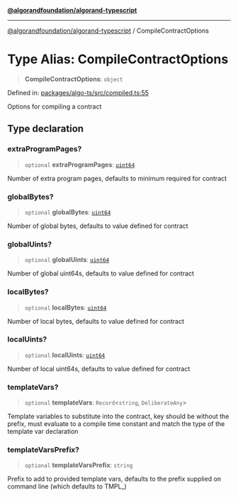 [**@algorandfoundation/algorand-typescript**](../README.md)

***

[@algorandfoundation/algorand-typescript](../README.md) / CompileContractOptions

# Type Alias: CompileContractOptions

> **CompileContractOptions**: `object`

Defined in: [packages/algo-ts/src/compiled.ts:55](https://github.com/algorandfoundation/puya-ts/blob/14c9827d80da81ff08b4923e997ba22be04aa0db/packages/algo-ts/src/compiled.ts#L55)

Options for compiling a contract

## Type declaration

### extraProgramPages?

> `optional` **extraProgramPages**: [`uint64`](uint64.md)

Number of extra program pages, defaults to minimum required for contract

### globalBytes?

> `optional` **globalBytes**: [`uint64`](uint64.md)

Number of global bytes, defaults to value defined for contract

### globalUints?

> `optional` **globalUints**: [`uint64`](uint64.md)

Number of global uint64s, defaults to value defined for contract

### localBytes?

> `optional` **localBytes**: [`uint64`](uint64.md)

Number of local bytes, defaults to value defined for contract

### localUints?

> `optional` **localUints**: [`uint64`](uint64.md)

Number of local uint64s, defaults to value defined for contract

### templateVars?

> `optional` **templateVars**: `Record`\<`string`, `DeliberateAny`\>

Template variables to substitute into the contract, key should be without the prefix, must evaluate to a compile time constant
and match the type of the template var declaration

### templateVarsPrefix?

> `optional` **templateVarsPrefix**: `string`

Prefix to add to provided template vars, defaults to the prefix supplied on command line (which defaults to TMPL_)

